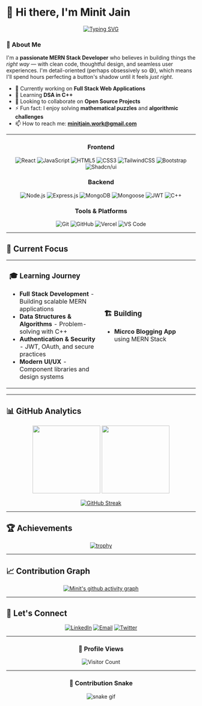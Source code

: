 # 👋 Hi there, I'm Minit Jain

<div align="center">
  
  [![Typing SVG](https://readme-typing-svg.herokuapp.com?font=Fira+Code&pause=1000&color=2E9FFF&center=true&vCenter=true&width=435&lines=MERN+Stack+Developer;Full+Stack+Web+Developer;Problem+Solver;DSA+Enthusiast;Clean+Code+Advocate)](https://git.io/typing-svg)
  
</div>

### 🚀 About Me

I'm a **passionate MERN Stack Developer** who believes in building things the *right way* — with clean code, thoughtful design, and seamless user experiences. I'm detail-oriented (perhaps obsessively so 😅), which means I'll spend hours perfecting a button's shadow until it feels *just right*.

- 🔭 Currently working on **Full Stack Web Applications**
- 🌱 Learning **DSA in C++**
- 👯 Looking to collaborate on **Open Source Projects**
- ⚡ Fun fact: I enjoy solving **mathematical puzzles** and **algorithmic challenges**
- 📫 How to reach me: **minitjain.work@gmail.com**

---
<div align="center">

### Frontend
![React](https://img.shields.io/badge/React-20232A?style=for-the-badge&logo=react&logoColor=61DAFB)
![JavaScript](https://img.shields.io/badge/JavaScript-F7DF1E?style=for-the-badge&logo=javascript&logoColor=black)
![HTML5](https://img.shields.io/badge/HTML5-E34F26?style=for-the-badge&logo=html5&logoColor=white)
![CSS3](https://img.shields.io/badge/CSS3-1572B6?style=for-the-badge&logo=css3&logoColor=white)
![TailwindCSS](https://img.shields.io/badge/Tailwind_CSS-38B2AC?style=for-the-badge&logo=tailwind-css&logoColor=white)
![Bootstrap](https://img.shields.io/badge/Bootstrap-563D7C?style=for-the-badge&logo=bootstrap&logoColor=white)
![Shadcn/ui](https://img.shields.io/badge/shadcn%2Fui-000000?style=for-the-badge&logo=shadcnui&logoColor=white)

### Backend
![Node.js](https://img.shields.io/badge/Node.js-43853D?style=for-the-badge&logo=node.js&logoColor=white)
![Express.js](https://img.shields.io/badge/Express.js-404D59?style=for-the-badge&logo=express&logoColor=white)
![MongoDB](https://img.shields.io/badge/MongoDB-4EA94B?style=for-the-badge&logo=mongodb&logoColor=white)
![Mongoose](https://img.shields.io/badge/Mongoose-880000?style=for-the-badge&logo=mongoose&logoColor=white)
![JWT](https://img.shields.io/badge/JWT-black?style=for-the-badge&logo=JSON%20web%20tokens)
![C++](https://img.shields.io/badge/C%2B%2B-00599C?style=for-the-badge&logo=c%2B%2B&logoColor=white)

### Tools & Platforms 
![Git](https://img.shields.io/badge/Git-F05032?style=for-the-badge&logo=git&logoColor=white)
![GitHub](https://img.shields.io/badge/GitHub-100000?style=for-the-badge&logo=github&logoColor=white)
![Vercel](https://img.shields.io/badge/Vercel-000000?style=for-the-badge&logo=vercel&logoColor=white)
![VS Code](https://img.shields.io/badge/VS_Code-0078D4?style=for-the-badge&logo=visual%20studio%20code&logoColor=white)

</div>

---

## 🎯 Current Focus

<table>
<tr>
<td width="50%">

### 🎓 Learning Journey
- **Full Stack Development** - Building scalable MERN applications
- **Data Structures & Algorithms** - Problem-solving with C++
- **Authentication & Security** - JWT, OAuth, and secure practices
- **Modern UI/UX** - Component libraries and design systems

</td>
<td width="50%">

### 🏗️ Building
- **Micrco Blogging App** using MERN Stack

</td>
</tr>
</table>

---

## 📊 GitHub Analytics

<div align="center">
  
  <img height="180em" src="https://github-readme-stats.vercel.app/api?username=minitjain&show_icons=true&theme=tokyonight&include_all_commits=true&count_private=true"/>
  <img height="180em" src="https://github-readme-stats.vercel.app/api/top-langs/?username=minitjain&layout=compact&langs_count=8&theme=tokyonight"/>

</div>

<div align="center">
  
  [![GitHub Streak](https://streak-stats.demolab.com/?user=minitjain&theme=tokyonight)](https://git.io/streak-stats)
  
</div>

---

## 🏆 Achievements

<div align="center">
  
  [![trophy](https://github-profile-trophy.vercel.app/?username=minitjain&theme=radical&no-frame=false&no-bg=false&margin-w=4)](https://github.com/ryo-ma/github-profile-trophy)
  
</div>

---

## 📈 Contribution Graph

<div align="center">
  
  [![Minit's github activity graph](https://github-readme-activity-graph.vercel.app/graph?username=minitjain&theme=react-dark&hide_border=true)](https://github.com/ashutosh00710/github-readme-activity-graph)
  
</div>

---

## 🤝 Let's Connect

<div align="center">

[![LinkedIn](https://img.shields.io/badge/LinkedIn-0077B5?style=for-the-badge&logo=linkedin&logoColor=white)](https://www.linkedin.com/in/minitjain/)
[![Email](https://img.shields.io/badge/Gmail-D14836?style=for-the-badge&logo=gmail&logoColor=white)](mailto:minitjain.work@gmail.com)
[![Twitter](https://img.shields.io/badge/Twitter-1DA1F2?style=for-the-badge&logo=twitter&logoColor=white)](https://twitter.com/minitjain)

</div>

---

<div align="center">
  
  ### 👀 Profile Views
  
  ![Visitor Count](https://komarev.com/ghpvc/?username=minitjain&color=blueviolet&style=for-the-badge)
  
  ---
  
  ### 🐍 Contribution Snake
  
  ![snake gif](https://github.com/minitjain/minitjain/blob/output/github-contribution-grid-snake.svg)
  

